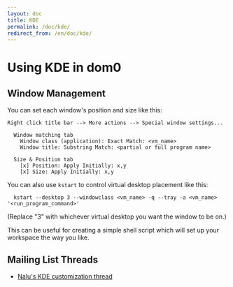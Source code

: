 ```yaml
---
layout: doc
title: KDE
permalink: /doc/kde/
redirect_from: /en/doc/kde/
---
```


Using KDE in dom0
=================

Window Management
-----------------

You can set each window's position and size like this:

~~~
Right click title bar --> More actions --> Special window settings...

  Window matching tab
    Window class (application): Exact Match: <vm_name>
    Window title: Substring Match: <partial or full program name>

  Size & Position tab
    [x] Position: Apply Initially: x,y
    [x] Size: Apply Initially: x,y
~~~

You can also use `kstart` to control virtual desktop placement like this:

~~~
  kstart --desktop 3 --windowclass <vm_name> -q --tray -a <vm_name> '<run_program_command>'
~~~

(Replace "3" with whichever virtual desktop you want the window to be
on.)

This can be useful for creating a simple shell script which will set up your
workspace the way you like.


Mailing List Threads
--------------------

 * [Nalu's KDE customization thread](https://groups.google.com/d/topic/qubes-users/KhfzF19NG1s/discussion)
